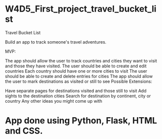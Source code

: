 # W4D5_First_project_travel_bucket_list

Travel Bucket List

Build an app to track someone's travel adventures. 

MVP:

The app should allow the user to track countries and cities they want to visit and those they have visited.
The user should be able to create and edit countries
Each country should have one or more cities to visit
The user should be able to create and delete entries for cities
The app should allow the user to mark destinations as visited or still to see
Possible Extensions:

Have separate pages for destinations visited and those still to visit
Add sights to the destination cities
Search for destination by continent, city or country
Any other ideas you might come up with


# App done using Python, Flask, HTML and CSS.
